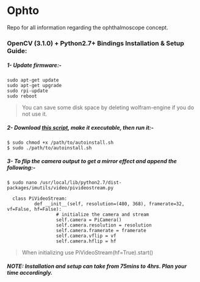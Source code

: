 # Ophto
Repo for all information regarding the ophthalmoscope concept.

### OpenCV (3.1.0) + Python2.7+ Bindings Installation & Setup Guide:

##### 1- Update firmware:-
```
sudo apt-get update
sudo apt-get upgrade
sudo rpi-update
sudo reboot
```
> You can save some disk space by deleting wolfram-engine if you do not use it.

##### 2- Download [this script](https://github.com/istrapid/ophto/blob/master/autoinstall.sh), make it executable, then run it:-
```
$ sudo chmod +x /path/to/autoinstall.sh
$ sudo ./path/to/autoinstall.sh
```

##### 3- To flip the camera output to get a mirror effect and append the following:-
```
$ sudo nano /usr/local/lib/python2.7/dist-packages/imutils/video/pivideostream.py

  class PiVideoStream:
          def __init__(self, resolution=(480, 368), framerate=32, vf=False, hf=False):
                  # initialize the camera and stream
                  self.camera = PiCamera()
                  self.camera.resolution = resolution
                  self.camera.framerate = framerate
                  self.camera.vflip = vf
                  self.camera.hflip = hf
```
> When initializing use PiVideoStream(hf=True).start()

##### NOTE: Installation and setup can take from 75mins to 4hrs. Plan your time accordingly.
